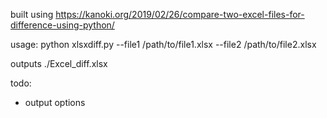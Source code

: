 built using https://kanoki.org/2019/02/26/compare-two-excel-files-for-difference-using-python/

usage:
python xlsxdiff.py --file1 /path/to/file1.xlsx --file2 /path/to/file2.xlsx

outputs ./Excel_diff.xlsx

todo:
- output options
